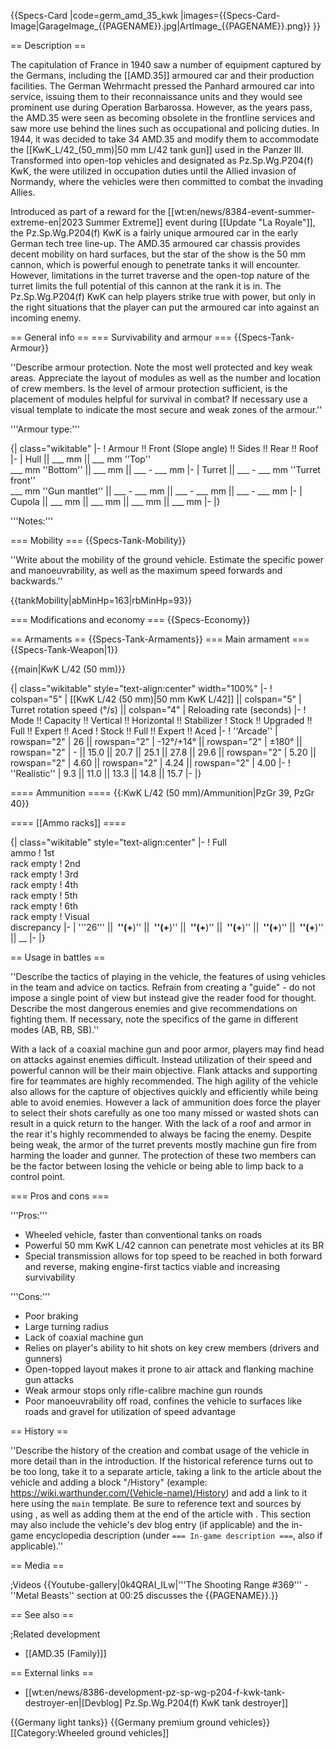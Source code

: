 {{Specs-Card
|code=germ_amd_35_kwk
|images={{Specs-Card-Image|GarageImage_{{PAGENAME}}.jpg|ArtImage_{{PAGENAME}}.png}}
}}

== Description ==
<!-- ''In the description, the first part should be about the history of the creation and combat usage of the vehicle, as well as its key features. In the second part, tell the reader about the ground vehicle in the game. Insert a screenshot of the vehicle, so that if the novice player does not remember the vehicle by name, he will immediately understand what kind of vehicle the article is talking about.'' -->
The capitulation of France in 1940 saw a number of equipment captured by the Germans, including the [[AMD.35]] armoured car and their production facilities. The German Wehrmacht pressed the Panhard armoured car into service, issuing them to their reconnaissance units and they would see prominent use during Operation Barbarossa. However, as the years pass, the AMD.35 were seen as becoming obsolete in the frontline services and saw more use behind the lines such as occupational and policing duties. In 1944, it was decided to take 34 AMD.35 and modify them to accommodate the [[KwK_L/42_(50_mm)|50 mm L/42 tank gun]] used in the Panzer III. Transformed into open-top vehicles and designated as Pz.Sp.Wg.P204(f) KwK, the were utilized in occupation duties until the Allied invasion of Normandy, where the vehicles were then committed to combat the invading Allies.

Introduced as part of a reward for the [[wt:en/news/8384-event-summer-extreme-en|2023 Summer Extreme]] event during [[Update "La Royale"]], the Pz.Sp.Wg.P204(f) KwK is a fairly unique armoured car in the early German tech tree line-up. The AMD.35 armoured car chassis provides decent mobility on hard surfaces, but the star of the show is the 50 mm cannon, which is powerful enough to penetrate tanks it will encounter. However, limitations in the turret traverse and the open-top nature of the turret limits the full potential of this cannon at the rank it is in. The Pz.Sp.Wg.P204(f) KwK can help players strike true with power, but only in the right situations that the player can put the armoured car into against an incoming enemy.

== General info ==
=== Survivability and armour ===
{{Specs-Tank-Armour}}
<!-- ''Describe armour protection. Note the most well protected and key weak areas. Appreciate the layout of modules as well as the number and location of crew members. Is the level of armour protection sufficient, is the placement of modules helpful for survival in combat? If necessary use a visual template to indicate the most secure and weak zones of the armour.'' -->
''Describe armour protection. Note the most well protected and key weak areas. Appreciate the layout of modules as well as the number and location of crew members. Is the level of armour protection sufficient, is the placement of modules helpful for survival in combat? If necessary use a visual template to indicate the most secure and weak zones of the armour.''

'''Armour type:''' <!-- The types of armour present on the vehicle and their general locations -->
<!-- Example: * Rolled homogeneous armour (Front, Side, Rear, Hull roof)
* Cast homogeneous armour (Turret, Transmission area) -->

{| class="wikitable"
|-
! Armour !! Front (Slope angle) !! Sides !! Rear !! Roof
|-
| Hull || ___ mm || ___ mm ''Top'' <br> ___ mm ''Bottom'' || ___ mm || ___ - ___ mm
|-
| Turret || ___ - ___ mm ''Turret front'' <br> ___ mm ''Gun mantlet'' || ___ - ___ mm || ___ - ___ mm || ___ - ___ mm
|-
| Cupola || ___ mm || ___ mm || ___ mm || ___ mm
|-
|}

'''Notes:''' <!-- Any additional notes which the user needs to be aware of -->
<!-- Example: * Suspension wheels are 20 mm thick, tracks are 30 mm thick, and torsion bars are 60 mm thick. -->

=== Mobility ===
{{Specs-Tank-Mobility}}
<!-- ''Write about the mobility of the ground vehicle. Estimate the specific power and manoeuvrability, as well as the maximum speed forwards and backwards.'' -->
''Write about the mobility of the ground vehicle. Estimate the specific power and manoeuvrability, as well as the maximum speed forwards and backwards.''

{{tankMobility|abMinHp=163|rbMinHp=93}}

=== Modifications and economy ===
{{Specs-Economy}}

== Armaments ==
{{Specs-Tank-Armaments}}
=== Main armament ===
{{Specs-Tank-Weapon|1}}
<!-- ''Give the reader information about the characteristics of the main gun. Assess its effectiveness in a battle based on the reloading speed, ballistics and the power of shells. Do not forget about the flexibility of the fire, that is how quickly the cannon can be aimed at the target, open fire on it and aim at another enemy. Add a link to the main article on the gun: <code><nowiki>{{main|Name of the weapon}}</nowiki></code>. Describe in general terms the ammunition available for the main gun. Give advice on how to use them and how to fill the ammunition storage.'' -->
{{main|KwK L/42 (50 mm)}}

{| class="wikitable" style="text-align:center" width="100%"
|-
! colspan="5" | [[KwK L/42 (50 mm)|50 mm KwK L/42]] || colspan="5" | Turret rotation speed (°/s) || colspan="4" | Reloading rate (seconds)
|-
! Mode !! Capacity !! Vertical !! Horizontal !! Stabilizer
! Stock !! Upgraded !! Full !! Expert !! Aced
! Stock !! Full !! Expert !! Aced
|-
! ''Arcade''
| rowspan="2" | 26 || rowspan="2" | -12°/+14° || rowspan="2" | ±180° || rowspan="2" | - || 15.0 || 20.7 || 25.1 || 27.8 || 29.6 || rowspan="2" | 5.20 || rowspan="2" | 4.60 || rowspan="2" | 4.24 || rowspan="2" | 4.00
|-
! ''Realistic''
| 9.3 || 11.0 || 13.3 || 14.8 || 15.7
|-
|}

==== Ammunition ====
{{:KwK L/42 (50 mm)/Ammunition|PzGr 39, PzGr 40}}

==== [[Ammo racks]] ====
<!-- [[File:Ammoracks_{{PAGENAME}}.png|right|thumb|x250px|[[Ammo racks]] of the {{PAGENAME}}]] -->
<!-- '''Last updated:''' -->
{| class="wikitable" style="text-align:center"
|-
! Full<br>ammo
! 1st<br>rack empty
! 2nd<br>rack empty
! 3rd<br>rack empty
! 4th<br>rack empty
! 5th<br>rack empty
! 6th<br>rack empty
! Visual<br>discrepancy
|-
| '''26''' || __&nbsp;''(+__)'' || __&nbsp;''(+__)'' || __&nbsp;''(+__)'' || __&nbsp;''(+__)'' || __&nbsp;''(+__)'' || __&nbsp;''(+__)'' || __
|-
|}

== Usage in battles ==
<!-- ''Describe the tactics of playing in the vehicle, the features of using vehicles in the team and advice on tactics. Refrain from creating a "guide" - do not impose a single point of view but instead give the reader food for thought. Describe the most dangerous enemies and give recommendations on fighting them. If necessary, note the specifics of the game in different modes (AB, RB, SB).'' -->
''Describe the tactics of playing in the vehicle, the features of using vehicles in the team and advice on tactics. Refrain from creating a "guide" - do not impose a single point of view but instead give the reader food for thought. Describe the most dangerous enemies and give recommendations on fighting them. If necessary, note the specifics of the game in different modes (AB, RB, SB).''

With a lack of a coaxial machine gun and poor armor, players may find head on attacks against enemies difficult. Instead utilization of their speed and powerful cannon will be their main objective. Flank attacks and supporting fire for teammates are highly recommended. The high agility of the vehicle also allows for the capture of objectives quickly and efficiently while being able to avoid enemies. However a lack of ammunition does force the player to select their shots carefully as one too many missed or wasted shots can result in a quick return to the hanger. With the lack of a roof and armor in the rear it's highly recommended to always be facing the enemy. Despite being weak, the armor of the turret prevents mostly machine gun fire from harming the loader and gunner. The protection of these two members can be the factor between losing the vehicle or being able to limp back to a control point.

=== Pros and cons ===
<!-- ''Summarise and briefly evaluate the vehicle in terms of its characteristics and combat effectiveness. Mark its pros and cons in a bulleted list. Try not to use more than 6 points for each of the characteristics. Avoid using categorical definitions such as "bad", "good" and the like - use substitutions with softer forms such as "inadequate" and "effective".'' -->

'''Pros:'''

* Wheeled vehicle, faster than conventional tanks on roads
* Powerful 50 mm KwK L/42 cannon can penetrate most vehicles at its BR 
* Special transmission allows for top speed to be reached in both forward and reverse, making engine-first tactics viable and increasing survivability 

'''Cons:'''

* Poor braking
* Large turning radius
* Lack of coaxial machine gun
* Relies on player's ability to hit shots on key crew members (drivers and gunners) 
* Open-topped layout makes it prone to air attack and flanking machine gun attacks
* Weak armour stops only rifle-calibre machine gun rounds
* Poor manoeuvrability off road, confines the vehicle to surfaces like roads and gravel for utilization of speed advantage

== History ==
<!-- ''Describe the history of the creation and combat usage of the vehicle in more detail than in the introduction. If the historical reference turns out to be too long, take it to a separate article, taking a link to the article about the vehicle and adding a block "/History" (example: <nowiki>https://wiki.warthunder.com/(Vehicle-name)/History</nowiki>) and add a link to it here using the <code>main</code> template. Be sure to reference text and sources by using <code><nowiki><ref></ref></nowiki></code>, as well as adding them at the end of the article with <code><nowiki><references /></nowiki></code>. This section may also include the vehicle's dev blog entry (if applicable) and the in-game encyclopedia description (under <code><nowiki>=== In-game description ===</nowiki></code>, also if applicable).'' -->
''Describe the history of the creation and combat usage of the vehicle in more detail than in the introduction. If the historical reference turns out to be too long, take it to a separate article, taking a link to the article about the vehicle and adding a block "/History" (example: <nowiki>https://wiki.warthunder.com/(Vehicle-name)/History</nowiki>) and add a link to it here using the <code>main</code> template. Be sure to reference text and sources by using <code><nowiki><ref></ref></nowiki></code>, as well as adding them at the end of the article with <code><nowiki><references /></nowiki></code>. This section may also include the vehicle's dev blog entry (if applicable) and the in-game encyclopedia description (under <code><nowiki>=== In-game description ===</nowiki></code>, also if applicable).''

== Media ==
<!-- ''Excellent additions to the article would be video guides, screenshots from the game, and photos.'' -->
;Videos
{{Youtube-gallery|0k4QRAI_ILw|'''The Shooting Range #369''' - ''Metal Beasts'' section at 00:25 discusses the {{PAGENAME}}.}}

== See also ==
<!-- ''Links to the articles on the War Thunder Wiki that you think will be useful for the reader, for example:''
* ''reference to the series of the vehicles;''
* ''links to approximate analogues of other nations and research trees.'' -->

;Related development
* [[AMD.35 (Family)]]

== External links ==
<!-- ''Paste links to sources and external resources, such as:''
* ''topic on the official game forum;''
* ''other literature.'' -->

* [[wt:en/news/8386-development-pz-sp-wg-p204-f-kwk-tank-destroyer-en|[Devblog] Pz.Sp.Wg.P204(f) KwK tank destroyer]]

{{Germany light tanks}}
{{Germany premium ground vehicles}}
[[Category:Wheeled ground vehicles]]
